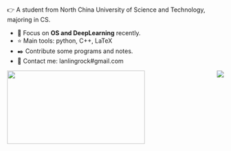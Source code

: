 :point_right: A student from North China University of Science and Technology, majoring in CS.

- :running: Focus on **OS and DeepLearning** recently.
- :star: Main tools: python, C++, LaTeX
- :black_nib: Contribute some programs and notes.
- :bust_in_silhouette: Contact me: lanlingrock#gmail.com

<p>
  <a href="https://github.com/anuraghazra/github-readme-stats">
  <img align="right" src="https://github-readme-stats.vercel.app/api?username=muyuuuu&theme=onedark" />
  </a>
  <a href="#"><img src="https://github-readme-stats.vercel.app/api/top-langs/?username=muyuuuu&theme=tokyonight" width="320px" height="170px"/></a>
</p>
